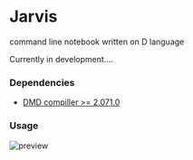 Jarvis
=======
command line notebook written on D language

Currently in development....

### Dependencies

* [DMD compiller >= 2.071.0](https://dlang.org/download.html)

### Usage 

![preview](https://cloud.githubusercontent.com/assets/9168534/15603728/7a6db4ae-240d-11e6-9b72-43b27e161978.gif)
